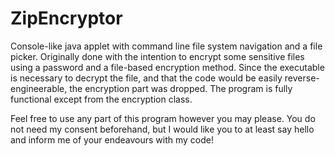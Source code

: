 ZipEncryptor
============

Console-like java applet with command line file system navigation and a file picker.
Originally done with the intention to encrypt some sensitive files using a password and a file-based encryption method.
Since the executable is necessary to decrypt the file, and that the code would be easily reverse-engineerable,
the encryption part was dropped.
The program is fully functional except from the encryption class.

Feel free to use any part of this program however you may please. You do not need my consent beforehand, but I would like
you to at least say hello and inform me of your endeavours with my code!
